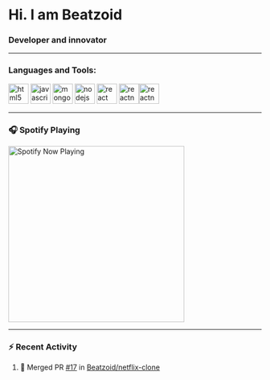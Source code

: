 # Hi. I am Beatzoid

### Developer and innovator

---

### Languages and Tools:

<img src="https://devicons.github.io/devicon/devicon.git/icons/html5/html5-original-wordmark.svg" alt="html5" width="40" height="40"/> <img src="https://devicons.github.io/devicon/devicon.git/icons/javascript/javascript-original.svg" alt="javascript" width="40" height="40"/> <img src="https://devicons.github.io/devicon/devicon.git/icons/mongodb/mongodb-original-wordmark.svg" alt="mongodb" width="40" height="40"/> <img src="https://devicons.github.io/devicon/devicon.git/icons/nodejs/nodejs-original-wordmark.svg" alt="nodejs" width="40" height="40"/> <img src="https://devicons.github.io/devicon/devicon.git/icons/react/react-original-wordmark.svg" alt="react" width="40" height="40"/> <img src="https://reactnative.dev/img/header_logo.svg" alt="reactnative" width="40" height="40"/><img src="https://devicons.github.io/devicon/devicon.git/icons/css3/css3-original-wordmark.svg" alt="reactnative" width="40" height="40"/></p>

---

### 🎧 Spotify Playing

<img src="https://novatorem.beatzoid.vercel.app/api/spotify-playing" alt="Spotify Now Playing" width="350" />

---

### ⚡ Recent Activity

<!--START_SECTION:activity-->

1. 🎉 Merged PR [#17](https://github.com/Beatzoid/netflix-clone/pull/17) in [Beatzoid/netflix-clone](https://github.com/Beatzoid/netflix-clone)
 <!--END_SECTION:activity-->
